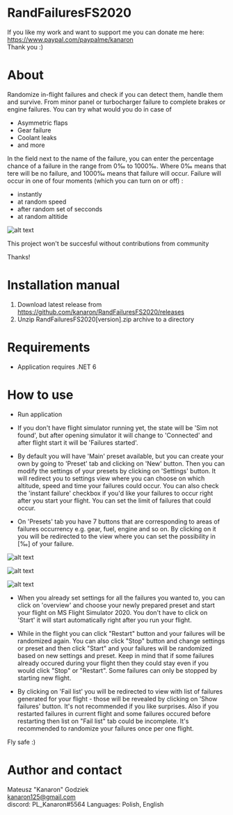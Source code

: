 # RandFailuresFS2020

If you like my work and want to support me you can donate me here:  
https://www.paypal.com/paypalme/kanaron  
Thank you :)

# About

Randomize in-flight failures and check if you can detect them, handle them and survive. From minor panel or turbocharger failure to complete brakes or engine failures.
You can try what would you do in case of
- Asymmetric flaps
- Gear failure
- Coolant leaks
- and more

In the field next to the name of the failure, you can enter the percentage chance of a failure in the range from 0‰ to 1000‰. Where 0‰ means that tere will be no failure, and 1000‰ means that failure will occur.
Failure will occur in one of four moments (which you can turn on or off) :
- instantly
- at random speed
- after random set of secconds
- at random altitide

![alt text](https://github.com/kanaron/RandFailuresFS2020/blob/master/Prev_1.jpg?raw=true)

This project won't be succesful without contributions from community

Thanks!

# Installation manual
1. Download latest release from https://github.com/kanaron/RandFailuresFS2020/releases
2. Unzip RandFailuresFS2020[version].zip archive to a directory

# Requirements
- Application requires .NET 6

# How to use
- Run application

- If you don't have flight simulator running yet, the state will be 'Sim not found', but after opening simulator it will change to 'Connected' and after flight start it will be 'Failures started'.

- By default you will have 'Main' preset available, but you can create your own by going to 'Preset' tab and clicking on 'New' button. Then you can modify the settings of your presets by clicking on 'Settings' button. It will redirect you to settings view where you can choose on which altitude, speed and time your failures could occur. You can also check the 'instant failure' checkbox if you'd like your failures to occur right after you start your flight. You can set the limit of failures that could occur.

- On 'Presets' tab you have 7 buttons that are corresponding to areas of failures occurrency e.g. gear, fuel, engine and so on. By clicking on it you will be redirected to the view where you can set the possibility in [‰] of your failure.

![alt text](https://github.com/kanaron/RandFailuresFS2020/blob/master/Prev_2.jpg?raw=true)

![alt text](https://github.com/kanaron/RandFailuresFS2020/blob/master/Prev_3.jpg?raw=true)

![alt text](https://github.com/kanaron/RandFailuresFS2020/blob/master/Prev_4.jpg?raw=true)

- When you already set settings for all the failures you wanted to, you can click on 'overview' and choose your newly prepared preset and start your flight on MS Flight Simulator 2020. You don't have to click on 'Start' it will start automatically right after you run your flight.

- While in the flight you can click "Restart" button and your failures will be randomized again. You can also click "Stop" button and change settings or preset and then click "Start" and your failures will be randomized based on new settings and preset. Keep in mind that if some failures already occured during your flight then they could stay even if you would click "Stop" or "Restart". Some failures can only be stopped by starting new flight.

- By clicking on 'Fail list' you will be redirected to view with list of failures generated for your flight - those will be revealed by clicking on 'Show failures' button. It's not recommended if you like surprises. Also if you restarted failures in current flight and some failures occured before restarting then list on "Fail list" tab could be incomplete. It's recommended to randomize your failures once per one flight.

Fly safe :)

# Author and contact
Mateusz "Kanaron" Godziek  
kanaron125@gmail.com  
discord: PL_Kanaron#5564
Languages: Polish, English 
